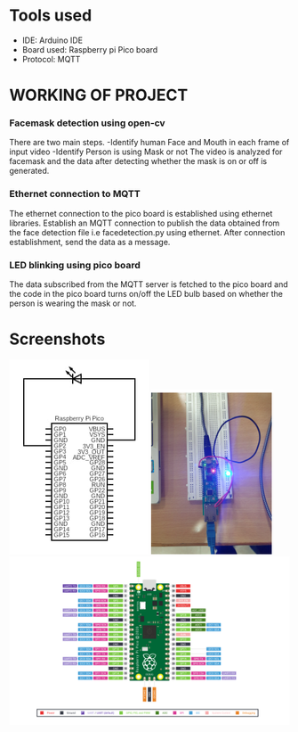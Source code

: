 <html>
  
  <body>
<h1>Tools used</h1>
    <ul>
      <li>IDE: Arduino IDE</li>
       <li>Board used: Raspberry pi Pico board</li>
      <li>Protocol: MQTT</li>
    </ul>
<h1>WORKING OF PROJECT</h1>
<h3>Facemask detection using open-cv </h3>
<p>There are two main steps.
-Identify human Face and Mouth in each frame of input video
-Identify Person is using Mask or not
The video is analyzed for facemask and the data after detecting whether the mask is on or off is generated.
</p>
<h3>Ethernet connection to MQTT </h3>
<p>The ethernet connection to the pico board is established using ethernet libraries. Establish an MQTT connection to publish the data obtained from the face detection file i.e facedetection.py  using ethernet. After connection establishment, send the data as a message.</p>
<h3>LED blinking using pico board </h3>
<p>The data subscribed from the MQTT server is fetched to the pico board and the code in the pico board turns on/off the LED bulb based on whether the person is wearing the mask or not.</p>
    <h1>Screenshots</h1>
</body>
</html>


![](Capture.PNG)
![](circuit.png)
![](capture.svg)

